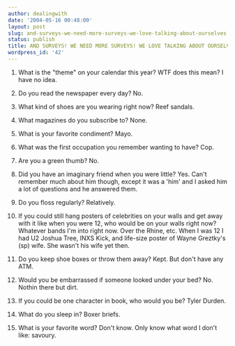 ```yaml
---
author: dealingwith
date: '2004-05-16 00:48:00'
layout: post
slug: and-surveys-we-need-more-surveys-we-love-talking-about-ourselves
status: publish
title: AND SURVEYS! WE NEED MORE SURVEYS! WE LOVE TALKING ABOUT OURSELVES!
wordpress_id: '42'
---
```


1. What is the "theme" on your calendar this year? WTF does this mean? I have
no idea.

2. Do you read the newspaper every day? No.

3. What kind of shoes are you wearing right now? Reef sandals.

4. What magazines do you subscribe to? None.

5. What is your favorite condiment? Mayo.

6. What was the first occupation you remember wanting to have? Cop.

7. Are you a green thumb? No.

8. Did you have an imaginary friend when you were little? Yes. Can't remember
much about him though, except it was a 'him' and I asked him a lot of
questions and he answered them.

9. Do you floss regularly? Relatively.

10. If you could still hang posters of celebrities on your walls and get away
with it like when you were 12, who would be on your walls right now? Whatever
bands I'm into right now. Over the Rhine, etc. When I was 12 I had U2 Joshua
Tree, INXS Kick, and life-size poster of Wayne Greztky's (sp) wife. She wasn't
his wife yet then.

13. Do you keep shoe boxes or throw them away? Kept. But don't have any ATM.

14. Would you be embarrassed if someone looked under your bed? No. Nothin
there but dirt.

15. If you could be one character in book, who would you be? Tyler Durden.

16. What do you sleep in? Boxer briefs.

17. What is your favorite word? Don't know. Only know what word I don't like:
savoury.

